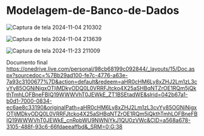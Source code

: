 # Modelagem-de-Banco-de-Dados

![Captura de tela 2024-11-04 210302](https://github.com/user-attachments/assets/9c2fb9d4-9831-45a7-aae7-977c35618299)

![Captura de tela 2024-11-04 213639](https://github.com/user-attachments/assets/7ed016d0-5368-4ef6-993f-2aba5826a155)

![Captura de tela 2024-11-23 211009](https://github.com/user-attachments/assets/e5d577b9-d67c-48f9-8298-c24758f47003)

Documento final 
https://onedrive.live.com/personal/98cb68199c092844/_layouts/15/Doc.aspx?sourcedoc=%7Bb29ad100-fe7c-4776-a63e-7a93c3100677%7D&action=default&redeem=aHR0cHM6Ly8xZHJ2Lm1zL3cvYy85OGNiNjgxOTljMDkyODQ0L0VRRFJtcko4X25aSHBqNTZrOE1RQm5jQkthTmhLOFBneFBIQ19WWWVhT0JEWkE_ZT1BSEtadWE&slrid=042b67a1-b0d1-7000-0834-ec6ae8c33190&originalPath=aHR0cHM6Ly8xZHJ2Lm1zL3cvYy85OGNiNjgxOTljMDkyODQ0L0VRRFJtcko4X25aSHBqNTZrOE1RQm5jQkthTmhLOFBneFBIQ19WWWVhT0JEWkE_cnRpbWU9NWNiYkJ1QU0zVWc&CID=a568a678-3105-488f-93c6-66fdaeeaffbd&_SRM=0:G:38

